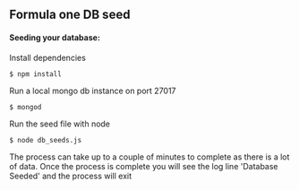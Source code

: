 ## Formula one DB seed

#### Seeding your database:

Install dependencies
```
$ npm install
```

Run a local mongo db instance on port 27017
```
$ mongod
```

Run the seed file with node
```
$ node db_seeds.js
```

The process can take up to a couple of minutes to complete as there is a lot of data.
Once the process is complete you will see the log line 'Database Seeded' and the process will exit
